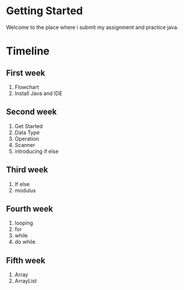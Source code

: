 # Getting Started

Welcome to the place where i submit my assignment and practice java.

# Timeline

## First week
1. Flowchart
2. Install Java and IDE

## Second week
1. Get Started
2. Data Type
3. Operation
4. Scanner
5. introducing if else

## Third week
1. If else
2. modulus

## Fourth week
1. looping
2. for
3. while
4. do while

## Fifth week
1. Array
2. ArrayList
